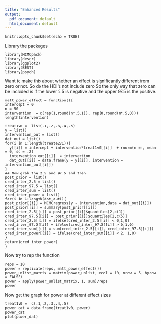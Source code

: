```yaml
---
title: "Enhanced Results"
output:
  pdf_document: default
  html_document: default
---
```


```{r setup, include=FALSE}
knitr::opts_chunk$set(echo = TRUE)
```
Library the packages
```{r}
library(MCMCpack)
library(descr)
library(ggplot2)
library(BEST)
library(psych)
```
Want to make this about whether an effect is significantly different from zero or not.  So do the HDI's not include zero
So the only way that zero can be included is if the lower 2.5 is negative and the upper 97.5 is the positive.
```{r}
matt_power_effect = function(){
intercept = 0
n = 50
intervention  = c(rep(1,round(n*.5,1)), rep(0,round(n*.5,0)))
length(intervention)

treat1v0 =  list(.1,.2,.3,.4,.5)
y = list()
intervention_out = list()
dat_out = list()
for(i in 1:length(treate2v1)){
  y[[i]] = intercept + intervention*treat1v0[[i]]  + rnorm(n =n, mean = 0, sd = .2)
  intervention_out[[i]]  = intervention
  dat_out[[i]] = data.frame(y = y[[i]], intervention = intervention_out[[i]])
}
## Now grab the 2.5 and 97.5 and then 
post_prior = list()
cred_inter_2.5 = list()
cred_inter_97.5 = list()
cred_inter_sum = list()
cred_inter_power = list()
for(i in 1:length(dat_out)){
post_prior[[i]] = MCMCregress(y ~ intervention,data = dat_out[[i]])
post_prior[[i]] = summary(post_prior[[i]])
cred_inter_2.5[[i]] = post_prior[[i]]$quantiles[2,c(1)]
cred_inter_97.5[[i]] = post_prior[[i]]$quantiles[2,c(5)]
cred_inter_2.5[[i]] = ifelse(cred_inter_2.5[[i]] < 0,1,0)
cred_inter_97.5[[i]] = ifelse(cred_inter_97.5[[i]] > 0,1,0)
cred_inter_sum[[i]] = sum(cred_inter_2.5[[i]], cred_inter_97.5[[i]])
cred_inter_power[[i]] = ifelse(cred_inter_sum[[i]] < 2, 1,0)
}
return(cred_inter_power)
}

```
Now try to rep the function
```{r}
reps = 10
power = replicate(reps, matt_power_effect())
power_unlist_matrix = matrix(power_unlist, ncol = 10, nrow = 5, byrow = FALSE)
power = apply(power_unlist_matrix, 1, sum)/reps
power
```
Now get the graph for power at different effect sizes
```{r}
treat1v0 =  c(.1,.2,.3,.4,.5)
power_dat = data.frame(treat1v0, power)
power_dat
plot(power_dat)
```



